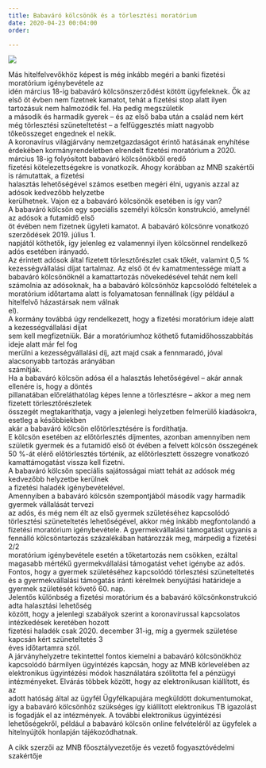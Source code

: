 ```yaml
---
title: Babaváró kölcsönök és a törlesztési moratórium
date: 2020-04-23 00:04:00
order: 

---
```

![](https://scontent-vie1-1.xx.fbcdn.net/v/t1.0-0/p640x640/94657136_930701294029376_4151823754080550912_o.jpg?_nc_cat=109&_nc_sid=8024bb&_nc_ohc=FhH_UxHNBQ8AX-zjYV0&_nc_ht=scontent-vie1-1.xx&_nc_tp=6&oh=19e40144b5e44c888ae84980e9fce751&oe=5ECB86F2)

Más hitelfelvevőkhöz képest is még inkább megéri a banki fizetési moratórium igénybevétele az  
idén március 18-ig babaváró kölcsönszerződést kötött ügyfeleknek. Ők az első öt évben nem fizetnek kamatot, tehát a fizetési stop alatt ilyen tartozásuk nem halmozódik fel. Ha pedig megszületik  
a második és harmadik gyerek – és az első baba után a család nem kért még törlesztési szüneteltetést – a felfüggesztés miatt nagyobb tőkeösszeget engednek el nekik.  
A koronavírus világjárvány nemzetgazdaságot érintő hatásának enyhítése érdekében kormányrendeletben elrendelt fizetési moratórium a 2020. március 18-ig folyósított babaváró kölcsönökből eredő  
fizetési kötelezettségekre is vonatkozik. Ahogy korábban az MNB szakértői is rámutattak, a fizetési  
halasztás lehetőségével számos esetben megéri élni, ugyanis azzal az adósok kedvezőbb helyzetbe  
kerülhetnek. Vajon ez a babaváró kölcsönök esetében is így van?  
A babaváró kölcsön egy speciális személyi kölcsön konstrukció, amelynél az adósok a futamidő első  
öt évében nem fizetnek ügyleti kamatot. A babaváró kölcsönre vonatkozó szerződések 2019. július 1.  
napjától köthetők, így jelenleg ez valamennyi ilyen kölcsönnel rendelkező adós esetében irányadó.  
Az érintett adósok által fizetett törlesztőrészlet csak tőkét, valamint 0,5 % kezességvállalási díjat tartalmaz. Az első öt év kamatmentessége miatt a babaváró kölcsönöknél a kamattartozás növekedésével tehát nem kell számolnia az adósoknak, ha a babaváró kölcsönhöz kapcsolódó feltételek a moratórium időtartama alatt is folyamatosan fennállnak (így például a hitelfelvő házastársak nem válnak  
el).  
A kormány továbbá úgy rendelkezett, hogy a fizetési moratórium ideje alatt a kezességvállalási díjat  
sem kell megfizetniük. Bár a moratóriumhoz köthető futamidőhosszabbítás ideje alatt már fel fog  
merülni a kezességvállalási díj, azt majd csak a fennmaradó, jóval alacsonyabb tartozás arányában  
számítják.  
Ha a babaváró kölcsön adósa él a halasztás lehetőségével – akár annak ellenére is, hogy a döntés  
pillanatában előreláthatólag képes lenne a törlesztésre – akkor a meg nem fizetett törlesztőrészletek  
összegét megtakaríthatja, vagy a jelenlegi helyzetben felmerülő kiadásokra, esetleg a későbbiekben  
akár a babaváró kölcsön előtörlesztésére is fordíthatja.  
E kölcsön esetében az előtörlesztés díjmentes, azonban amennyiben nem születik gyermek és a futamidő első öt évében a felvett kölcsön összegének 50 %-át elérő előtörlesztés történik, az előtörlesztett összegre vonatkozó kamattámogatást vissza kell fizetni.  
A babaváró kölcsön speciális sajátosságai miatt tehát az adósok még kedvezőbb helyzetbe kerülnek  
a fizetési haladék igénybevételével.  
Amennyiben a babaváró kölcsön szempontjából második vagy harmadik gyermek vállalását tervezi  
az adós, és még nem élt az első gyermek születéséhez kapcsolódó törlesztési szüneteltetés lehetőségével, akkor még inkább megfontolandó a fizetési moratórium igénybevétele. A gyermekvállalási támogatást ugyanis a fennálló kölcsöntartozás százalékában határozzák meg, márpedig a fizetési  
2/2  
moratórium igénybevétele esetén a tőketartozás nem csökken, ezáltal magasabb mértékű gyermekvállalási támogatást vehet igénybe az adós.  
Fontos, hogy a gyermek születéséhez kapcsolódó törlesztési szüneteltetés és a gyermekvállalási támogatás iránti kérelmek benyújtási határideje a gyermek születését követő 60. nap.  
Jelentős különbség a fizetési moratórium és a babaváró kölcsönkonstrukció adta halasztási lehetőség  
között, hogy a jelenlegi szabályok szerint a koronavírussal kapcsolatos intézkedések keretében hozott  
fizetési haladék csak 2020. december 31-ig, míg a gyermek születése kapcsán kért szüneteltetés 3  
éves időtartamra szól.  
A járványhelyzetre tekintettel fontos kiemelni a babaváró kölcsönökhöz kapcsolódó bármilyen ügyintézés kapcsán, hogy az MNB körlevelében az elektronikus ügyintézési módok használatára szólította fel a pénzügyi intézményeket. Elvárás többek között, hogy az elektronikusan kiállított, és az  
adott hatóság által az ügyfél Ügyfélkapujára megküldött dokumentumokat, így a babaváró kölcsönhöz szükséges így kiállított elektronikus TB igazolást is fogadják el az intézmények. A további elektronikus ügyintézési lehetőségekről, például a babaváró kölcsön online felvételéről az ügyfelek a hitelnyújtók honlapján tájékozódhatnak.  
  
A cikk szerzői az MNB főosztályvezetője és vezető fogyasztóvédelmi szakértője